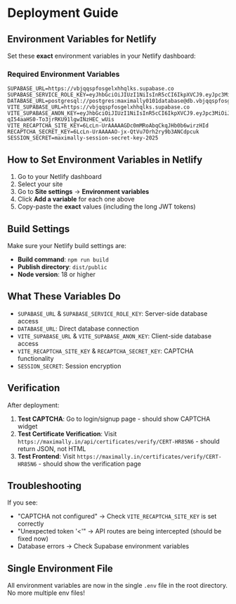# Deployment Guide

## Environment Variables for Netlify

Set these **exact** environment variables in your Netlify dashboard:

### Required Environment Variables

```
SUPABASE_URL=https://vbjqqspfosgelxhhqlks.supabase.co
SUPABASE_SERVICE_ROLE_KEY=eyJhbGciOiJIUzI1NiIsInR5cCI6IkpXVCJ9.eyJpc3MiOiJzdXBhYmFzZSIsInJlZiI6InZianFxc3Bmb3NnZWx4aGhxbGtzIiwicm9sZSI6InNlcnZpY2Vfcm9sZSIsImlhdCI6MTc1NzQyOTY4NiwiZXhwIjoyMDczMDA1Njg2fQ.Ne_NPgkBlsxd7wPV1Ta7a9OeMgjvm6SwbwO8eYN_z0E
DATABASE_URL=postgresql://postgres:maximally0101database@db.vbjqqspfosgelxhhqlks.supabase.co:5432/postgres
VITE_SUPABASE_URL=https://vbjqqspfosgelxhhqlks.supabase.co
VITE_SUPABASE_ANON_KEY=eyJhbGciOiJIUzI1NiIsInR5cCI6IkpXVCJ9.eyJpc3MiOiJzdXBhYmFzZSIsInJlZiI6InZianFxc3Bmb3NnZWx4aGhxbGtzIiwicm9sZSI6ImFub24iLCJpYXQiOjE3NTc0Mjk2ODYsImV4cCI6MjA3MzAwNTY4Nn0.fpbf1kNT-qI54aaHS0-To3jrRKU91lgwINzHEC_wUis
VITE_RECAPTCHA_SITE_KEY=6LcLn-UrAAAAAGDc0mMRoAbqCkqJHb0b6wirzHId
RECAPTCHA_SECRET_KEY=6LcLn-UrAAAAAO-jx-QtVu7Orh2ry9b3ANCdpcuk
SESSION_SECRET=maximally-session-secret-key-2025
```

## How to Set Environment Variables in Netlify

1. Go to your Netlify dashboard
2. Select your site
3. Go to **Site settings** → **Environment variables**
4. Click **Add a variable** for each one above
5. Copy-paste the **exact** values (including the long JWT tokens)

## Build Settings

Make sure your Netlify build settings are:
- **Build command**: `npm run build`
- **Publish directory**: `dist/public`
- **Node version**: 18 or higher

## What These Variables Do

- `SUPABASE_URL` & `SUPABASE_SERVICE_ROLE_KEY`: Server-side database access
- `DATABASE_URL`: Direct database connection
- `VITE_SUPABASE_URL` & `VITE_SUPABASE_ANON_KEY`: Client-side database access
- `VITE_RECAPTCHA_SITE_KEY` & `RECAPTCHA_SECRET_KEY`: CAPTCHA functionality
- `SESSION_SECRET`: Session encryption

## Verification

After deployment:
1. **Test CAPTCHA**: Go to login/signup page - should show CAPTCHA widget
2. **Test Certificate Verification**: Visit `https://maximally.in/api/certificates/verify/CERT-HR85N6` - should return JSON, not HTML
3. **Test Frontend**: Visit `https://maximally.in/certificates/verify/CERT-HR85N6` - should show the verification page

## Troubleshooting

If you see:
- "CAPTCHA not configured" → Check `VITE_RECAPTCHA_SITE_KEY` is set correctly
- "Unexpected token '<'" → API routes are being intercepted (should be fixed now)
- Database errors → Check Supabase environment variables

## Single Environment File

All environment variables are now in the single `.env` file in the root directory. No more multiple env files!